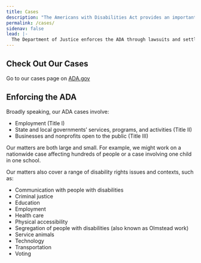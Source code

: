 ```yaml
---
title: Cases
description: "The Americans with Disabilities Act provides an important tool to fight discrimination: filing a complaint with an appropriate federal agency.  This page outlines the steps to get you started."
permalink: /cases/
sidenav: false
lead: |-
  The Department of Justice enforces the ADA through lawsuits and settlement agreements to achieve greater access, inclusion, and equal opportunity for people with disabilities.
---
```

## Check Out Our Cases  

Go to our cases page on [ADA.gov](http://www.ada.gov/enforce_current.htm)

## Enforcing the ADA  

Broadly speaking, our ADA cases involve:

- Employment (Title I)
- State and local governments’ services, programs, and activities (Title II)
- Businesses and nonprofits open to the public (Title III)  

Our matters are both large and small.  For example, we might work on a nationwide case affecting hundreds of people or a case involving one child in one school.

Our matters also cover a range of disability rights issues and contexts, such as:  

- Communication with people with disabilities  
- Criminal justice  
- Education  
- Employment
- Health care
- Physical accessibility
- Segregation of people with disabilities (also known as Olmstead work)  
- Service animals  
- Technology  
- Transportation  
- Voting
